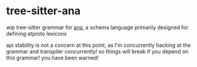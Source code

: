 # tree-sitter-ana

wip tree-sitter grammar for [ana](https://github.com/oofdere/ana), a schema language primarily designed for defining atproto lexicons

api stability is not a concern at this point, as I'm concurrently hacking at the grammar and transpiler concurrently! so things will break if you depend on this grammar! you have been warned!
